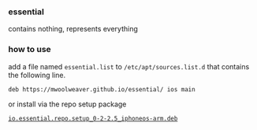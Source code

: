 ### essential

contains nothing, represents everything

### how to use

add a file named ```essential.list``` to ```/etc/apt/sources.list.d``` that contains the following line.

```
deb https://mwoolweaver.github.io/essential/ ios main
```

or install via the repo setup package

[```io.essential.repo.setup_0-2-2.5_iphoneos-arm.deb```](https://github.com/mwoolweaver/essential/blob/master/pool/main/i/io.essential.repo.setup/io.essential.repo.setup_0-2-2.5_iphoneos-arm.deb?raw=true)

